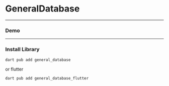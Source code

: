 # GeneralDatabase


---

### Demo

---

### Install Library

```bash
dart pub add general_database
```

or flutter

```bash
dart pub add general_database_flutter
```
